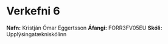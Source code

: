 # Verkefni 6

**Nafn:** Kristján Ómar Eggertsson
**Áfangi:** FORR3FV05EU
**Skóli:** Upplýsingatækniskólinn
